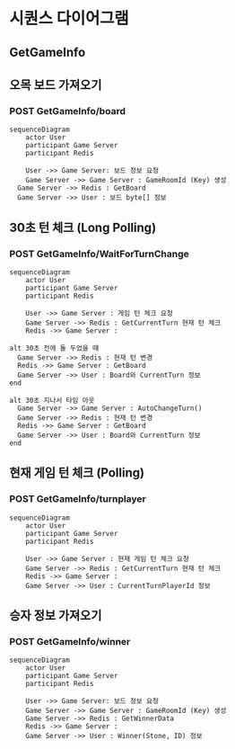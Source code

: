 # 시퀀스 다이어그램
## GetGameInfo

## 오목 보드 가져오기 
### POST GetGameInfo/board
```mermaid
sequenceDiagram
	actor User
	participant Game Server
  	participant Redis

	User ->> Game Server: 보드 정보 요청
	Game Server ->> Game Server : GameRoomId (Key) 생성
  Game Server ->> Redis : GetBoard
  Game Server ->> User : 보드 byte[] 정보

```


## 30초 턴 체크 (Long Polling)
### POST GetGameInfo/WaitForTurnChange
```mermaid
sequenceDiagram
	actor User
	participant Game Server
  	participant Redis

	User ->> Game Server : 게임 턴 체크 요청
	Game Server ->> Redis : GetCurrentTurn 현재 턴 체크
  	Redis ->> Game Server : 
  
alt 30초 전에 돌 두었을 때
  Game Server ->> Redis : 현재 턴 변경
  Redis ->> Game Server : GetBoard
  Game Server ->> User : Board와 CurrentTurn 정보
end

alt 30초 지나서 타임 아웃
  Game Server ->> Game Server : AutoChangeTurn()
  Game Server ->> Redis : 현재 턴 변경
  Redis ->> Game Server : GetBoard
  Game Server ->> User : Board와 CurrentTurn 정보
end

```


## 현재 게임 턴 체크 (Polling)
### POST GetGameInfo/turnplayer
```mermaid
sequenceDiagram
	actor User
	participant Game Server
  	participant Redis

	User ->> Game Server : 현재 게임 턴 체크 요청
	Game Server ->> Redis : GetCurrentTurn 현재 턴 체크
  	Redis ->> Game Server : 
  	Game Server ->> User : CurrentTurnPlayerId 정보

```

## 승자 정보 가져오기
### POST GetGameInfo/winner
```mermaid
sequenceDiagram
	actor User
	participant Game Server
  	participant Redis

	User ->> Game Server: 보드 정보 요청
	Game Server ->> Game Server : GameRoomId (Key) 생성
  	Game Server ->> Redis : GetWinnerData
	Redis ->> Game Server : 
  	Game Server ->> User : Winner(Stone, ID) 정보

```

